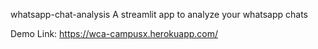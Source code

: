 whatsapp-chat-analysis
A streamlit app to analyze your whatsapp chats

Demo Link: https://wca-campusx.herokuapp.com/
